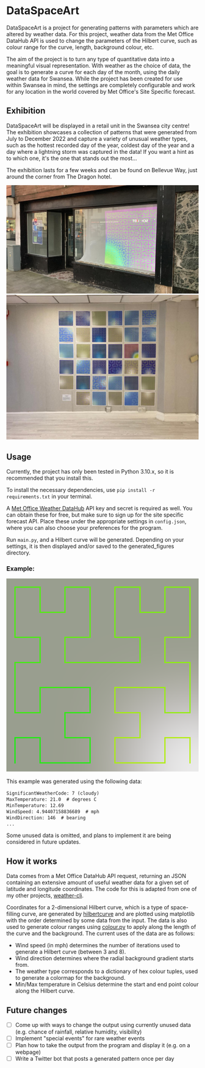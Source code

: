 # DataSpaceArt
DataSpaceArt is a project for generating patterns with parameters which are altered by weather data. For this project, weather 
data from the Met Office DataHub API is used to change the parameters of the Hilbert curve, such as colour range for the curve,
length, background colour, etc.    

The aim of the project is to turn any type of quantitative data into a meaningful visual representation. With weather as
the choice of data, the goal is to generate a curve for each day of the month, using the daily weather data for Swansea. While the project has been created for use 
within Swansea in mind, the settings are completely configurable and work for any location in the world covered by Met Office's Site Specific forecast.

## Exhibition
DataSpaceArt will be displayed in a retail unit in the Swansea city centre! The exhibition showcases a collection of patterns
that were generated from July to December 2022 and capture a variety of unusual weather types, such as the hottest
recorded day of the year, coldest day of the year and a day where a lightning storm was captured in the data! If you want
a hint as to which one, it's the one that stands out the most...  

The exhibition lasts for a few weeks and can be found on Bellevue Way, just around the corner from The Dragon hotel.

<img src=".github/img/exhib2.jpg" alt="Exhibition from outside" width="700"/>
<img src=".github/img/exhib1.jpg" alt="Exhibition on inside" width="700"/>

## Usage 
Currently, the project has only been tested in Python 3.10.x, so it is recommended that you install this.  

To install the necessary dependencies, use `pip install -r requirements.txt` in your terminal.  

A [Met Office Weather DataHub](https://metoffice.apiconnect.ibmcloud.com/metoffice/production/) API key and secret is 
required as well. You can obtain these for free, but make sure to sign up for the site specific forecast API. Place these
under the appropriate settings in `config.json`, where you can also choose your preferences for the program.

Run `main.py`, and a Hilbert curve will be generated. Depending on your settings, it is then displayed and/or saved to 
the generated_figures directory.  

### Example:  

![example2](.github/img/fig2.png)  

This example was generated using the following data:
```
SignificantWeatherCode: 7 (cloudy)
MaxTemperature: 21.0  # degrees C
MinTemperature: 12.69
WindSpeed: 4.94407158836689  # mph
WindDirection: 146  # bearing
...
```
Some unused data is omitted, and plans to implement it are being considered in future updates.  

## How it works  
Data comes from a Met Office DataHub API request, returning an JSON containing an extensive
amount of useful weather data for a given set of latitude and longitude coordinates. The code for this is adapted from
one of my other projects, [weather-cli](https://github.com/corndogit/weather-cli).  

Coordinates for a 2-dimensional Hilbert curve, which is a type of space-filling curve, are generated by 
[hilbertcurve](https://github.com/galtay/hilbertcurve) and are plotted using matplotlib with the order determined by some data from 
the input. The data is also used to generate colour ranges using [colour.py](https://github.com/vaab/colour) 
to apply along the length of the curve and the background. The current uses of the data are as follows:
- Wind speed (in mph) determines the number of iterations used to generate a Hilbert curve (between 3 and 8).
- Wind direction determines where the radial background gradient starts from.
- The weather type corresponds to a dictionary of hex colour tuples, used to generate a colormap for the background.
- Min/Max temperature in Celsius determine the start and end point colour along the Hilbert curve.   

## Future changes
- [ ] Come up with ways to change the output using currently unused data (e.g. chance of rainfall, relative humidity, visibility)
- [ ] Implement "special events" for rare weather events
- [ ] Plan how to take the output from the program and display it (e.g. on a webpage)
- [ ] Write a Twitter bot that posts a generated pattern once per day
